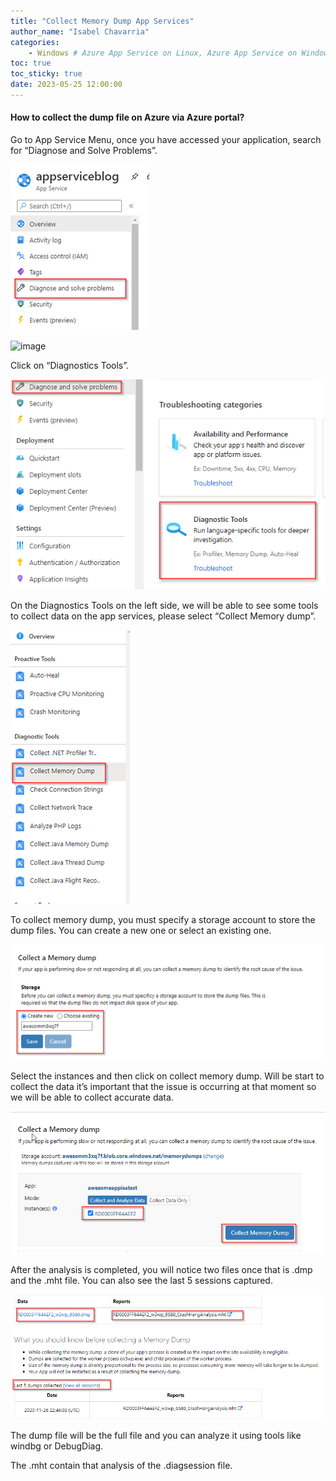 ```yaml
---
title: "Collect Memory Dump App Services"
author_name: "Isabel Chavarria"
categories:
    - Windows # Azure App Service on Linux, Azure App Service on Windows, Function App, Azure VM, Azure SDK
toc: true
toc_sticky: true
date: 2023-05-25 12:00:00
---
```



#### How to collect the dump file on Azure via Azure portal?

Go to App Service Menu, once you have accessed your application, search for “Diagnose and Solve Problems”.

[![](/media/2023/collectdump/01.PNG)](/media/2023/collectdump/01.PNG)

![image](https://github.com/Appservicesperformance/appservicesperformance.github.io/assets/42865334/6e6a53df-fb27-47fd-8592-2b8d284abe77)


Click on “Diagnostics Tools”.

[![](/media/2023/collectdump/02.PNG)](/media/2023/collectdump/02.PNG)


On the Diagnostics Tools on the left side, we will be able to see some tools to collect data on the app services, please select “Collect Memory dump”.

[![](/media/2023/collectdump/03.PNG)](/media/2023/collectdump/03.PNG)

To collect memory dump, you must specify a storage account to store the dump files. You can create a new one or select an existing one.

[![](/media/2023/collectdump/04.PNG)](/media/2023/collectdump/04.PNG)

Select the instances and then click on collect memory dump. Will be start to collect the data it’s important that the issue is occurring at that moment so we will be able to collect accurate data.

[![](/media/2023/collectdump/05.PNG)](/media/2023/collectdump/05.PNG)

After the analysis is completed, you will notice two files once that is .dmp and the .mht file. You can also see the last 5 sessions captured.

[![](/media/2023/collectdump/06.PNG)](/media/2023/collectdump/06.PNG)

The dump file will be the full file and you can analyze it using tools like windbg or DebugDiag.

The .mht contain that analysis of the .diagsession file.
